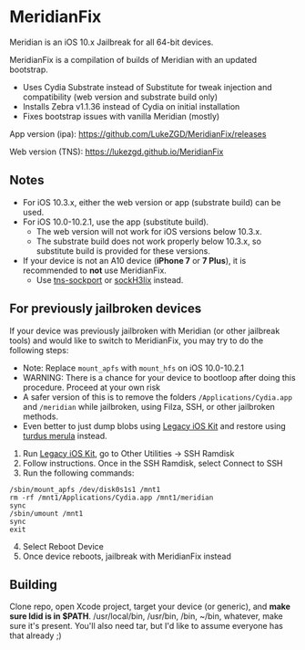 # MeridianFix
Meridian is an iOS 10.x Jailbreak for all 64-bit devices.

MeridianFix is a compilation of builds of Meridian with an updated bootstrap.

- Uses Cydia Substrate instead of Substitute for tweak injection and compatibility (web version and substrate build only)
- Installs Zebra v1.1.36 instead of Cydia on initial installation
- Fixes bootstrap issues with vanilla Meridian (mostly)

App version (ipa): https://github.com/LukeZGD/MeridianFix/releases

Web version (TNS): https://lukezgd.github.io/MeridianFix

## Notes
- For iOS 10.3.x, either the web version or app (substrate build) can be used.
- For iOS 10.0-10.2.1, use the app (substitute build).
    - The web version will not work for iOS versions below 10.3.x. 
    - The substrate build does not work properly below 10.3.x, so substitute build is provided for these versions.
- If your device is not an A10 device (**iPhone 7** or **7 Plus**), it is recommended to **not** use MeridianFix.
    - Use [tns-sockport](https://github.com/LukeZGD/tns-sockport) or [sockH3lix](https://github.com/SongXiaoXi/sockH3lix) instead.

## For previously jailbroken devices
If your device was previously jailbroken with Meridian (or other jailbreak tools) and would like to switch to MeridianFix, you may try to do the following steps:

- Note: Replace `mount_apfs` with `mount_hfs` on iOS 10.0-10.2.1
- WARNING: There is a chance for your device to bootloop after doing this procedure. Proceed at your own risk
- A safer version of this is to remove the folders `/Applications/Cydia.app` and `/meridian` while jailbroken, using Filza, SSH, or other jailbroken methods.
- Even better to just dump blobs using [Legacy iOS Kit](https://github.com/LukeZGD/Legacy-iOS-Kit) and restore using [turdus merula](https://sep.lol) instead.

1. Run [Legacy iOS Kit](https://github.com/LukeZGD/Legacy-iOS-Kit), go to Other Utilities -> SSH Ramdisk
1. Follow instructions. Once in the SSH Ramdisk, select Connect to SSH
1. Run the following commands:
```
/sbin/mount_apfs /dev/disk0s1s1 /mnt1
rm -rf /mnt1/Applications/Cydia.app /mnt1/meridian
sync
/sbin/umount /mnt1
sync
exit
```
4. Select Reboot Device
5. Once device reboots, jailbreak with MeridianFix instead

## Building

Clone repo, open Xcode project, target your device (or generic), and **make sure ldid is in $PATH**. /usr/local/bin, /usr/bin, /bin, ~/bin, whatever, make sure it's present. You'll also need tar, but I'd like to assume everyone has that already ;)
